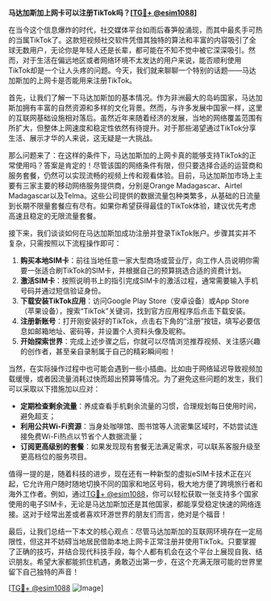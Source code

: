 **马达加斯加上网卡可以注册TikTok吗？[[TG💪+ @esim1088](https://t.me/s/esim1088)]**

在当今这个信息爆炸的时代，社交媒体平台如雨后春笋般涌现，而其中最炙手可热的当属TikTok了。这款短视频社交软件凭借其独特的算法和丰富的内容吸引了全球无数用户，无论你是年轻人还是长辈，都可能在不知不觉中被它深深吸引。然而，对于生活在偏远地区或者网络环境不太发达的用户来说，能否顺利使用TikTok却是一个让人头疼的问题。今天，我们就来聊聊一个特别的话题——马达加斯加的上网卡是否能用来注册TikTok。

首先，让我们了解一下马达加斯加的基本情况。作为非洲最大的岛屿国家，马达加斯加拥有丰富的自然资源和多样的文化背景。然而，与许多发展中国家一样，这里的互联网基础设施相对落后。虽然近年来随着经济的发展，当地的网络覆盖范围有所扩大，但整体上网速度和稳定性依然有待提升。对于那些渴望通过TikTok分享生活、展示才华的人来说，这无疑是一大挑战。

那么问题来了：在这样的条件下，马达加斯加的上网卡真的能够支持TikTok的正常使用吗？答案是肯定的！尽管该国的网络条件有限，但只要选择合适的运营商和服务套餐，仍然可以实现流畅的视频上传和观看体验。目前，马达加斯加市场上主要有三家主要的移动网络服务提供商，分别是Orange Madagascar、Airtel Madagascar以及Telma。这些公司提供的数据流量包种类繁多，从基础的日流量到长期不限量套餐应有尽有。如果你希望获得最佳的TikTok体验，建议优先考虑高速且稳定的无限流量套餐。

接下来，我们谈谈如何在马达加斯加成功注册并登录TikTok账户。步骤其实并不复杂，只需按照以下流程操作即可：

1. **购买本地SIM卡**：前往当地任意一家大型商场或营业厅，向工作人员说明你需要一张适合刷TikTok的SIM卡，并根据自己的预算挑选合适的资费计划。
2. **激活SIM卡**：按照说明书上的指引完成SIM卡的激活过程，通常需要输入手机号码并通过短信验证身份。
3. **下载安装TikTok应用**：访问Google Play Store（安卓设备）或App Store（苹果设备），搜索“TikTok”关键词，找到官方应用程序后点击下载安装。
4. **注册新账号**：打开刚安装好的TikTok，点击右下角的“注册”按钮，填写必要信息如邮箱地址、密码等，并设置个人资料头像及昵称。
5. **开始探索世界**：完成上述步骤之后，你就可以尽情浏览推荐视频、关注感兴趣的创作者，甚至亲自录制属于自己的精彩瞬间啦！

当然，在实际操作过程中也可能会遇到一些小插曲。比如由于网络延迟导致视频加载缓慢，或者因流量消耗过快而超出预算等情况。为了避免这些问题的发生，我们可以采取以下措施加以应对：

- **定期检查剩余流量**：养成查看手机剩余流量的习惯，合理规划每日使用时间，避免超支；
- **利用公共Wi-Fi资源**：当身处咖啡馆、图书馆等人流密集区域时，不妨尝试连接免费Wi-Fi热点以节省个人数据流量；
- **订阅更高级别的套餐**：如果发现现有套餐无法满足需求，可以联系客服升级至更高档位的服务项目。

值得一提的是，随着科技的进步，现在还有一种新型的虚拟eSIM卡技术正在兴起，它允许用户随时随地切换不同的国家和地区号码，极大地方便了跨境旅行者和海外工作者。例如，通过[TG💪+ @esim1088](https://t.me/s/esim1088)，你可以轻松获取一张支持多个国家使用的电子SIM卡，无论是马达加斯加还是其他国家，都能享受稳定快速的网络连接。这对于经常出差或者喜欢环游世界的朋友们而言，绝对是个福音！

最后，让我们总结一下本文的核心观点：尽管马达加斯加的互联网环境存在一定局限性，但这并不妨碍当地居民借助本地上网卡正常注册并使用TikTok。只要掌握了正确的技巧，并结合现代科技手段，每个人都有机会在这个平台上展现自我、结识朋友。希望大家都能抓住机遇，勇敢迈出第一步，在这个充满无限可能的世界里留下自己独特的声音！

[[TG💪+ @esim1088](https://t.me/s/esim1088) ![Image](https://i.postimg.cc/4NQfJmqS/Snipaste-2025-05-13-00-14-12.png)]